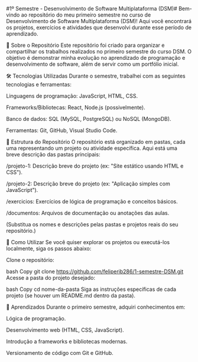 #1º Semestre - Desenvolvimento de Software Multiplataforma (DSM)#
Bem-vindo ao repositório do meu primeiro semestre no curso de Desenvolvimento de Software Multiplataforma (DSM)! Aqui você encontrará os projetos, exercícios e atividades que desenvolvi durante esse período de aprendizado.

📂 Sobre o Repositório
Este repositório foi criado para organizar e compartilhar os trabalhos realizados no primeiro semestre do curso DSM. O objetivo é demonstrar minha evolução no aprendizado de programação e desenvolvimento de software, além de servir como um portfólio inicial.

🛠️ Tecnologias Utilizadas
Durante o semestre, trabalhei com as seguintes tecnologias e ferramentas:

Linguagens de programação: JavaScript, HTML, CSS.

Frameworks/Bibliotecas: React, Node.js (possivelmente).

Banco de dados: SQL (MySQL, PostgreSQL) ou NoSQL (MongoDB).

Ferramentas: Git, GitHub, Visual Studio Code.

📁 Estrutura do Repositório
O repositório está organizado em pastas, cada uma representando um projeto ou atividade específica. Aqui está uma breve descrição das pastas principais:

/projeto-1: Descrição breve do projeto (ex: "Site estático usando HTML e CSS").

/projeto-2: Descrição breve do projeto (ex: "Aplicação simples com JavaScript").

/exercicios: Exercícios de lógica de programação e conceitos básicos.

/documentos: Arquivos de documentação ou anotações das aulas.

(Substitua os nomes e descrições pelas pastas e projetos reais do seu repositório.)

🚀 Como Utilizar
Se você quiser explorar os projetos ou executá-los localmente, siga os passos abaixo:

Clone o repositório:

bash
Copy
git clone https://github.com/feliperib286/1-semestre-DSM.git
Acesse a pasta do projeto desejado:

bash
Copy
cd nome-da-pasta
Siga as instruções específicas de cada projeto (se houver um README.md dentro da pasta).

📝 Aprendizados
Durante o primeiro semestre, adquiri conhecimentos em:

Lógica de programação.

Desenvolvimento web (HTML, CSS, JavaScript).

Introdução a frameworks e bibliotecas modernas.

Versionamento de código com Git e GitHub.
